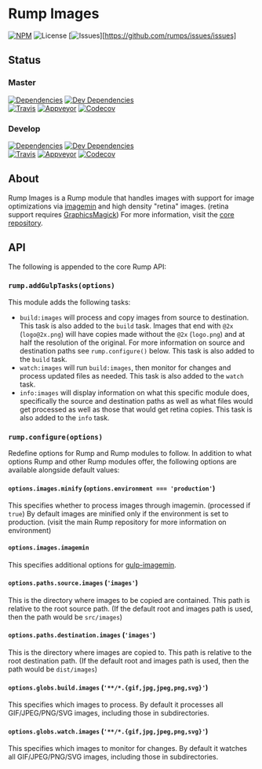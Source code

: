 # Rump Images
[![NPM](http://img.shields.io/npm/v/rump-images.svg?style=flat-square)](https://www.npmjs.org/package/rump-images)
![License](http://img.shields.io/npm/l/rump-images.svg?style=flat-square)
[![Issues](https://img.shields.io/github/issues/rumps/issues.svg?style=flat-square)][https://github.com/rumps/issues/issues]


## Status

### Master
[![Dependencies](http://img.shields.io/david/rumps/images.svg?style=flat-square)](https://david-dm.org/rumps/images)
[![Dev Dependencies](http://img.shields.io/david/dev/rumps/images.svg?style=flat-square)](https://david-dm.org/rumps/images#info=devDependencies)
<br>
[![Travis](http://img.shields.io/travis/rumps/images.svg?style=flat-square&label=travis)](https://travis-ci.org/rumps/images)
[![Appveyor](http://img.shields.io/appveyor/ci/jupl/rump-images.svg?style=flat-square&label=appveyor)](https://ci.appveyor.com/project/jupl/rump-images)
[![Codecov](http://img.shields.io/codecov/c/github/rumps/images.svg?style=flat-square&label=codecov)](https://codecov.io/github/rumps/images?view=all)

### Develop
[![Dependencies](http://img.shields.io/david/rumps/images/develop.svg?style=flat-square)](https://david-dm.org/rumps/images/develop)
[![Dev Dependencies](http://img.shields.io/david/dev/rumps/images/develop.svg?style=flat-square)](https://david-dm.org/rumps/images/develop#info=devDependencies)
<br>
[![Travis](http://img.shields.io/travis/rumps/images/develop.svg?style=flat-square&label=travis)](https://travis-ci.org/rumps/images)
[![Appveyor](http://img.shields.io/appveyor/ci/jupl/rump-images/develop.svg?style=flat-square&label=appveyor)](https://ci.appveyor.com/project/jupl/rump-images)
[![Codecov](http://img.shields.io/codecov/c/github/rumps/images/develop.svg?style=flat-square&label=codecov)](https://codecov.io/github/rumps/images?branch=develop&view=all)


## About
Rump Images is a Rump module that handles images with support for image
optimizations via [imagemin](https://github.com/imagemin/imagemin) and high
density "retina" images. (retina support requires
[GraphicsMagick](http://www.graphicsmagick.org/)) For more information, visit
the [core repository](https://github.com/rumps/core).


## API
The following is appended to the core Rump API:

### `rump.addGulpTasks(options)`
This module adds the following tasks:

- `build:images` will process and copy images from source to destination. This
task is also added to the `build` task. Images that end with `@2x`
(`logo@2x.png`) will have copies made without the `@2x` (`logo.png`) and at
half the resolution of the original. For more information on source and
destination paths see `rump.configure()` below. This task is also added to the
`build` task.
- `watch:images` will run `build:images`, then monitor for changes and process
updated files as needed. This task is also added to the `watch` task.
- `info:images` will display information on what this specific module does,
specifically the source and destination paths as well as what files would get
processed as well as those that would get retina copies. This task is also
added to the `info` task.

### `rump.configure(options)`
Redefine options for Rump and Rump modules to follow. In addition to what
options Rump and other Rump modules offer, the following options are
available alongside default values:

#### `options.images.minify` (`options.environment === 'production'`)
This specifies whether to process images through imagemin. (processed if
`true`) By default images are minified only if the environment is set to
production. (visit the main Rump repository for more information on
environment)

#### `options.images.imagemin`
This specifies additional options for
[gulp-imagemin](https://github.com/sindresorhus/gulp-imagemin).

#### `options.paths.source.images` (`'images'`)
This is the directory where images to be copied are contained. This path is
relative to the root source path. (If the default root and images path is used,
then the path would be `src/images`)

#### `options.paths.destination.images` (`'images'`)
This is the directory where images are copied to. This path is relative to the
root destination path. (If the default root and images path is used, then the
path would be `dist/images`)

#### `options.globs.build.images` (`'**/*.{gif,jpg,jpeg,png,svg}'`)
This specifies which images to process. By default it processes all
GIF/JPEG/PNG/SVG images, including those in subdirectories.

#### `options.globs.watch.images` (`'**/*.{gif,jpg,jpeg,png,svg}'`)
This specifies which images to monitor for changes. By default it watches all
GIF/JPEG/PNG/SVG images, including those in subdirectories.
